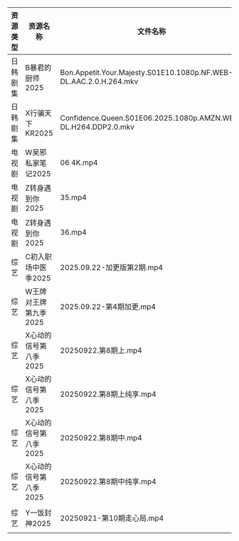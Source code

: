| 资源类型 | 资源名称          | 文件名称                                                              | 分享链接                                 | 更新时间                |
| ---- | ------------- | ----------------------------------------------------------------- | ------------------------------------ | ------------------- |
| 日韩剧集 | B暴君的厨师2025    | Bon.Appetit.Your.Majesty.S01E10.1080p.NF.WEB-DL.AAC.2.0.H.264.mkv | https://pan.quark.cn/s/7f659879c212  | 2025-09-22 01:13:34 |
| 日韩剧集 | X行骗天下KR2025   | Confidence.Queen.S01E06.2025.1080p.AMZN.WEB-DL.H264.DDP2.0.mkv    | https://pan.quark.cn/s/463fe5d8abf1  | 2025-09-22 01:22:46 |
| 电视剧  | W吴邪私家笔记2025   | 06 4K.mp4                                                         | https://pan.quark.cn/s/05e6a76ecfd0  | 2025-09-22 01:21:02 |
| 电视剧  | Z转身遇到你2025    | 35.mp4                                                            | https://pan.quark.cn/s/3615a2d2ed2f  | 2025-09-22 16:24:05 |
| 电视剧  | Z转身遇到你2025    | 36.mp4                                                            | https://pan.quark.cn/s/3615a2d2ed2f  | 2025-09-22 16:23:57 |
| 综艺   | C初入职场中医季2025  | 2025.09.22-加更版第2期.mp4                                             | https://pan.quark.cn/s/869074432f49  | 2025-09-22 16:13:56 |
| 综艺   | W王牌对王牌第九季2025 | 2025.09.22-第4期加更.mp4                                              | https://pan.quark.cn/s/b5f4a2ecde94  | 2025-09-22 16:28:33 |
| 综艺   | X心动的信号第八季2025 | 20250922.第8期上.mp4                                                 | https://pan.quark.cn/s/2ed22d9e58e2  | 2025-09-22 16:29:09 |
| 综艺   | X心动的信号第八季2025 | 20250922.第8期上纯享.mp4                                               | https://pan.quark.cn/s/2ed22d9e58e2  | 2025-09-22 16:29:03 |
| 综艺   | X心动的信号第八季2025 | 20250922.第8期中.mp4                                                 | https://pan.quark.cn/s/2ed22d9e58e2  | 2025-09-22 16:29:06 |
| 综艺   | X心动的信号第八季2025 | 20250922.第8期中纯享.mp4                                               | https://pan.quark.cn/s/2ed22d9e58e2  | 2025-09-22 16:29:00 |
| 综艺   | Y一饭封神2025     | 20250921-第10期走心局.mp4                                              | https://www.alipan.com/s/w4Qpfj6YdVw | 2025-09-22 12:59:28 |
